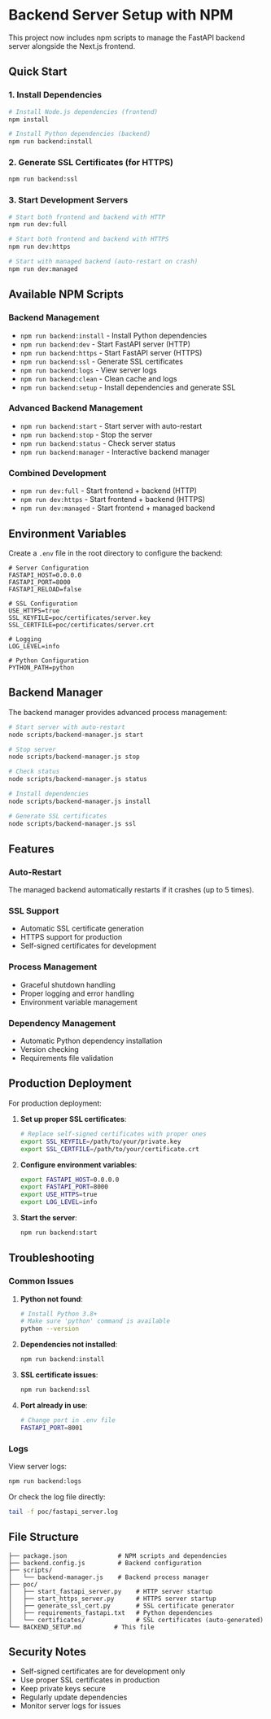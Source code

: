 # Backend Server Setup with NPM

This project now includes npm scripts to manage the FastAPI backend server alongside the Next.js frontend.

## Quick Start

### 1. Install Dependencies
```bash
# Install Node.js dependencies (frontend)
npm install

# Install Python dependencies (backend)
npm run backend:install
```

### 2. Generate SSL Certificates (for HTTPS)
```bash
npm run backend:ssl
```

### 3. Start Development Servers
```bash
# Start both frontend and backend with HTTP
npm run dev:full

# Start both frontend and backend with HTTPS
npm run dev:https

# Start with managed backend (auto-restart on crash)
npm run dev:managed
```

## Available NPM Scripts

### Backend Management
- `npm run backend:install` - Install Python dependencies
- `npm run backend:dev` - Start FastAPI server (HTTP)
- `npm run backend:https` - Start FastAPI server (HTTPS)
- `npm run backend:ssl` - Generate SSL certificates
- `npm run backend:logs` - View server logs
- `npm run backend:clean` - Clean cache and logs
- `npm run backend:setup` - Install dependencies and generate SSL

### Advanced Backend Management
- `npm run backend:start` - Start server with auto-restart
- `npm run backend:stop` - Stop the server
- `npm run backend:status` - Check server status
- `npm run backend:manager` - Interactive backend manager

### Combined Development
- `npm run dev:full` - Start frontend + backend (HTTP)
- `npm run dev:https` - Start frontend + backend (HTTPS)
- `npm run dev:managed` - Start frontend + managed backend

## Environment Variables

Create a `.env` file in the root directory to configure the backend:

```env
# Server Configuration
FASTAPI_HOST=0.0.0.0
FASTAPI_PORT=8000
FASTAPI_RELOAD=false

# SSL Configuration
USE_HTTPS=true
SSL_KEYFILE=poc/certificates/server.key
SSL_CERTFILE=poc/certificates/server.crt

# Logging
LOG_LEVEL=info

# Python Configuration
PYTHON_PATH=python
```

## Backend Manager

The backend manager provides advanced process management:

```bash
# Start server with auto-restart
node scripts/backend-manager.js start

# Stop server
node scripts/backend-manager.js stop

# Check status
node scripts/backend-manager.js status

# Install dependencies
node scripts/backend-manager.js install

# Generate SSL certificates
node scripts/backend-manager.js ssl
```

## Features

### Auto-Restart
The managed backend automatically restarts if it crashes (up to 5 times).

### SSL Support
- Automatic SSL certificate generation
- HTTPS support for production
- Self-signed certificates for development

### Process Management
- Graceful shutdown handling
- Proper logging and error handling
- Environment variable management

### Dependency Management
- Automatic Python dependency installation
- Version checking
- Requirements file validation

## Production Deployment

For production deployment:

1. **Set up proper SSL certificates**:
   ```bash
   # Replace self-signed certificates with proper ones
   export SSL_KEYFILE=/path/to/your/private.key
   export SSL_CERTFILE=/path/to/your/certificate.crt
   ```

2. **Configure environment variables**:
   ```bash
   export FASTAPI_HOST=0.0.0.0
   export FASTAPI_PORT=8000
   export USE_HTTPS=true
   export LOG_LEVEL=info
   ```

3. **Start the server**:
   ```bash
   npm run backend:start
   ```

## Troubleshooting

### Common Issues

1. **Python not found**:
   ```bash
   # Install Python 3.8+
   # Make sure 'python' command is available
   python --version
   ```

2. **Dependencies not installed**:
   ```bash
   npm run backend:install
   ```

3. **SSL certificate issues**:
   ```bash
   npm run backend:ssl
   ```

4. **Port already in use**:
   ```bash
   # Change port in .env file
   FASTAPI_PORT=8001
   ```

### Logs

View server logs:
```bash
npm run backend:logs
```

Or check the log file directly:
```bash
tail -f poc/fastapi_server.log
```

## File Structure

```
├── package.json              # NPM scripts and dependencies
├── backend.config.js         # Backend configuration
├── scripts/
│   └── backend-manager.js    # Backend process manager
├── poc/
│   ├── start_fastapi_server.py    # HTTP server startup
│   ├── start_https_server.py      # HTTPS server startup
│   ├── generate_ssl_cert.py       # SSL certificate generator
│   ├── requirements_fastapi.txt   # Python dependencies
│   └── certificates/              # SSL certificates (auto-generated)
└── BACKEND_SETUP.md         # This file
```

## Security Notes

- Self-signed certificates are for development only
- Use proper SSL certificates in production
- Keep private keys secure
- Regularly update dependencies
- Monitor server logs for issues
